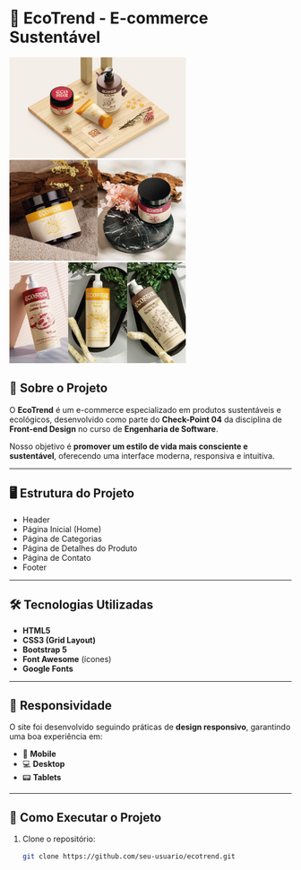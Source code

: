 # 🌱 EcoTrend - E-commerce Sustentável  

<img src="./assets/img1.png" alt="Banner EcoTrend" height="180"/> <img src="./assets/img2.png" alt="Banner EcoTrend" height="180"/> <img src="./assets/img3.png" alt="Banner EcoTrend" height="180"/>

## 📌 Sobre o Projeto  
O **EcoTrend** é um e-commerce especializado em produtos sustentáveis e ecológicos, desenvolvido como parte do **Check-Point 04** da disciplina de **Front-end Design** no curso de **Engenharia de Software**.  

Nosso objetivo é **promover um estilo de vida mais consciente e sustentável**, oferecendo uma interface moderna, responsiva e intuitiva.  

---

## 🖥️ Estrutura do Projeto  

- Header
- Página Inicial (Home) 
- Página de Categorias
- Página de Detalhes do Produto
- Página de Contato
- Footer  
---

## 🛠️ Tecnologias Utilizadas  

- **HTML5**  
- **CSS3 (Grid Layout)**  
- **Bootstrap 5**  
- **Font Awesome** (ícones)  
- **Google Fonts**  

---

## 📱 Responsividade  
O site foi desenvolvido seguindo práticas de **design responsivo**, garantindo uma boa experiência em:  

- 📱 **Mobile**  
- 💻 **Desktop**  
- 📟 **Tablets**  

---

## 🚀 Como Executar o Projeto  

1. Clone o repositório:  
   ```bash
   git clone https://github.com/seu-usuario/ecotrend.git

